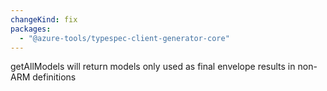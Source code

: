 ```yaml
---
changeKind: fix
packages:
  - "@azure-tools/typespec-client-generator-core"
---
```


getAllModels will return models only used as final envelope results in non-ARM definitions
